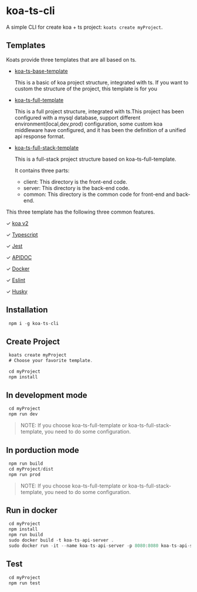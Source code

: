 # koa-ts-cli
A simple CLI for create koa + ts project: `koats create myProject`.

## Templates
Koats provide three templates that are all based on ts.

- [koa-ts-base-template](https://github.com/SimpleCodeCX/koa-ts-base-template)

  This is a basic of koa project structure, integrated with ts. If you want to custom the structure of the project, this template is for you

- [koa-ts-full-template](https://github.com/SimpleCodeCX/koa-ts-full-template)

  This is a full project structure, integrated with ts.This project has been configured with a mysql database, support different environment(local,dev,prod) configuration, some custom koa middleware have configured, and it has been the definition of a unified api response format.
  
- [koa-ts-full-stack-template](https://github.com/SimpleCodeCX/koa-ts-full-stack-server)

  This is a full-stack project structure based on koa-ts-full-template.

  It contains three parts: 

    - client: This directory is the front-end code.
    - server: This directory is the back-end code.
    - common: This directory is the common code for front-end and back-end.

This three template has the following three common features.

✓ [koa v2](https://github.com/koajs/koa)

✓ [Typescript](https://github.com/koajs/koa)

✓ [Jest](https://github.com/facebook/jest)

✓ [APIDOC](https://apidocjs.com/)

✓ [Docker](https://www.docker.com/)

✓ [Eslint](https://github.com/eslint/eslint)

✓ [Husky](https://github.com/typicode/husky)

## Installation

```javascript
 npm i -g koa-ts-cli
```

## Create Project

```javascript
 koats create myProject
 # Choose your favorite template.
 
 cd myProject
 npm install
```

## In development mode

```javascript
 cd myProject
 npm run dev
```

> NOTE: If you choose koa-ts-full-template or koa-ts-full-stack-template, you need to do some configuration.

## In porduction mode

```javascript
 npm run build
 cd myProject/dist
 npm run prod
```

> NOTE: If you choose koa-ts-full-template or koa-ts-full-stack-template, you need to do some configuration.


## Run in docker

```javascript
 cd myProject
 npm install
 npm run build
 sudo docker build -t koa-ts-api-server .
 sudo docker run -it --name koa-ts-api-server -p 8080:8080 koa-ts-api-server
```

## Test

```javascript
 cd myProject
 npm run test
```